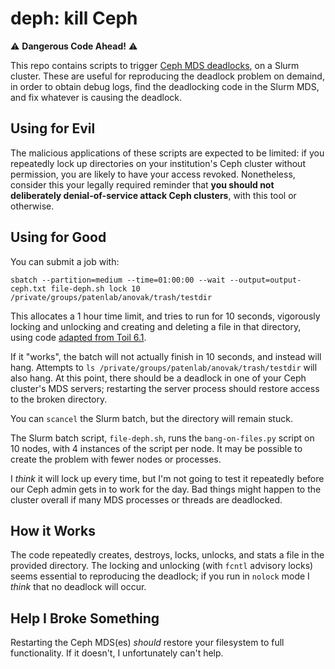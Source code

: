 # deph: kill Ceph

⚠️ **Dangerous Code Ahead!** ⚠️

This repo contains scripts to trigger [Ceph MDS deadlocks](https://tracker.ceph.com/issues/65607), on a Slurm cluster. These are useful for reproducing the deadlock problem on demaind, in order to obtain debug logs, find the deadlocking code in the Slurm MDS, and fix whatever is causing the deadlock.

## Using for Evil

The malicious applications of these scripts are expected to be limited: if you repeatedly lock up directories on your institution's Ceph cluster without permission, you are likely to have your access revoked. Nonetheless, consider this your legally required reminder that **you should not deliberately denial-of-service attack Ceph clusters**, with this tool or otherwise.

## Using for Good

You can submit a job with:

```
sbatch --partition=medium --time=01:00:00 --wait --output=output-ceph.txt file-deph.sh lock 10 /private/groups/patenlab/anovak/trash/testdir
```

This allocates a 1 hour time limit, and tries to run for 10 seconds, vigorously locking and unlocking and creating and deleting a file in that directory, using code [adapted from Toil 6.1](https://github.com/DataBiosphere/toil/blob/3f9cba3766e52866ea80d0934498f8c8f3129c3f/src/toil/lib/threading.py#L359-L470).

If it "works", the batch will not actually finish in 10 seconds, and instead will hang. Attempts to `ls /private/groups/patenlab/anovak/trash/testdir` will also hang. At this point, there should be a deadlock in one of your Ceph cluster's MDS servers; restarting the server process should restore access to the broken directory.

You can `scancel` the Slurm batch, but the directory will remain stuck.

The Slurm batch script, `file-deph.sh`, runs the `bang-on-files.py` script on 10 nodes, with 4 instances of the script per node. It may be possible to create the problem with fewer nodes or processes.

I *think* it will lock up every time, but I'm not going to test it repeatedly before our Ceph admin gets in to work for the day. Bad things might happen to the cluster overall if many MDS processes or threads are deadlocked.

## How it Works

The code repeatedly creates, destroys, locks, unlocks, and stats a file in the provided directory. The locking and unlocking (with `fcntl` advisory locks) seems essential to reproducing the deadlock; if you run in `nolock` mode I *think* that no deadlock will occur.

## Help I Broke Something

Restarting the Ceph MDS(es) *should* restore your filesystem to full functionality. If it doesn't, I unfortunately can't help.
